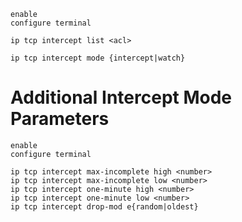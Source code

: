 
```Cisco IOS
enable
configure terminal

ip tcp intercept list <acl>

ip tcp intercept mode {intercept|watch}
```

# Additional Intercept Mode Parameters

```Cisco IOS
enable
configure terminal

ip tcp intercept max-incomplete high <number>
ip tcp intercept max-incomplete low <number>
ip tcp intercept one-minute high <number>
ip tcp intercept one-minute low <number>
ip tcp intercept drop-mod e{random|oldest}
```
